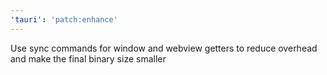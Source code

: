 ```yaml
---
'tauri': 'patch:enhance'
---
```


Use sync commands for window and webview getters to reduce overhead and make the final binary size smaller
